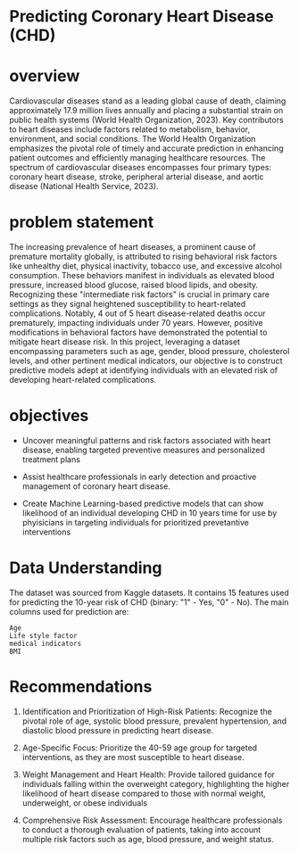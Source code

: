 # Predicting Coronary Heart Disease (CHD)

# overview

Cardiovascular diseases stand as a leading global cause of death, claiming approximately 17.9 million lives annually and placing a substantial strain on public health systems (World Health Organization, 2023). Key contributors to heart diseases include factors related to metabolism, behavior, environment, and social conditions. The World Health Organization emphasizes the pivotal role of timely and accurate prediction in enhancing patient outcomes and efficiently managing healthcare resources. The spectrum of cardiovascular diseases encompasses four primary types: coronary heart disease, stroke, peripheral arterial disease, and aortic disease (National Health Service, 2023).

# problem statement
The increasing prevalence of heart diseases, a prominent cause of premature mortality globally, is attributed to rising behavioral risk factors like unhealthy diet, physical inactivity, tobacco use, and excessive alcohol consumption. These behaviors manifest in individuals as elevated blood pressure, increased blood glucose, raised blood lipids, and obesity. Recognizing these "intermediate risk factors" is crucial in primary care settings as they signal heightened susceptibility to heart-related complications. Notably, 4 out of 5 heart disease-related deaths occur prematurely, impacting individuals under 70 years. However, positive modifications in behavioral factors have demonstrated the potential to mitigate heart disease risk. In this project, leveraging a dataset encompassing parameters such as age, gender, blood pressure, cholesterol levels, and other pertinent medical indicators, our objective is to construct predictive models adept at identifying individuals with an elevated risk of developing heart-related complications.

# objectives
* Uncover meaningful patterns and risk factors associated with heart disease, enabling targeted preventive measures and personalized treatment plans

* Assist healthcare professionals in early detection and proactive management of coronary heart disease.

* Create Machine Learning-based predictive models that can show likelihood of an individual developing CHD in 10 years time for use by phyisicians in targeting individuals for prioritized prevetantive interventions

# Data Understanding

The dataset was sourced from Kaggle datasets.
It contains  15 features used for predicting the 10-year risk of CHD (binary: "1" - Yes, "0" - No).
The main columns used for prediction are:


 	Age
	Life style factor
	medical indicators
	BMI


# Recommendations
1. Identification and Prioritization of High-Risk Patients:
Recognize the pivotal role of age, systolic blood pressure, prevalent hypertension, and diastolic blood pressure in predicting heart disease.

2. Age-Specific Focus:
Prioritize the 40-59 age group for targeted interventions, as they are most susceptible to heart disease.

3. Weight Management and Heart Health:
Provide tailored guidance for individuals falling within the overweight category, highlighting the higher likelihood of heart disease compared to those with normal weight, underweight, or obese individuals

4. Comprehensive Risk Assessment:
Encourage healthcare professionals to conduct a thorough evaluation of patients, taking into account multiple risk factors such as age, blood pressure, and weight status.